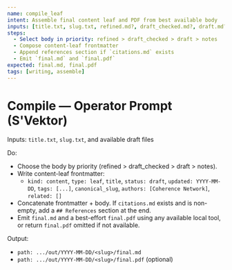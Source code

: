 ```yaml
---
name: compile_leaf
intent: Assemble final content leaf and PDF from best available body
inputs: [title.txt, slug.txt, refined.md?, draft_checked.md?, draft.md?, notes.md?]
steps:
  - Select body in priority: refined > draft_checked > draft > notes
  - Compose content-leaf frontmatter
  - Append references section if `citations.md` exists
  - Emit `final.md` and `final.pdf`
expected: final.md, final.pdf
tags: [writing, assemble]
---
```


# Compile — Operator Prompt (S'Vektor)

Inputs: `title.txt`, `slug.txt`, and available draft files

Do:
- Choose the body by priority (refined > draft_checked > draft > notes).
- Write content-leaf frontmatter:
  - `kind: content`, `type: leaf`, `title`, `status: draft`, `updated: YYYY-MM-DD`, `tags: [...]`, `canonical_slug`, `authors: [Coherence Network]`, `related: []`
- Concatenate frontmatter + body. If `citations.md` exists and is non-empty, add a `## References` section at the end.
- Emit `final.md` and a best-effort `final.pdf` using any available local tool, or return `final.pdf` omitted if not available.

Output:
- `path: .../out/YYYY-MM-DD/<slug>/final.md`
- `path: .../out/YYYY-MM-DD/<slug>/final.pdf` (optional)

